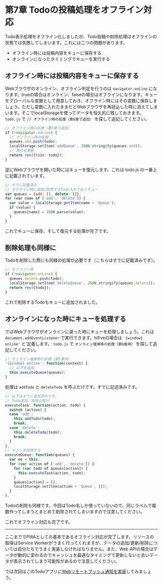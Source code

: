 # 第7章 Todoの投稿処理をオフライン対応

Todo表示処理をオフライン化しましたが、Todo投稿や削除処理はオフラインの状態では失敗してしまいます。これには二つの問題があります。

- オフライン時には投稿内容をキューに保存する
- オンラインになったタイミングでキューを実行する

## オフライン時には投稿内容をキューに保存する

Webブラウザのオンライン、オフライン判定を行うのは `navigator.onLine` になります。trueの場合はオンライン、falseの場合はオフラインになります。キューをグローバルな変数として用意しておき、オフライン時にはその変数に保存しましょう。ただし変数に入れたままだとWebブラウザを再読込した時に消えてしまいます。そこでlocalStorageを使ってデータを恒久的に残しておきます。 `todo.js` で `// オフライン時の処理（第6章で追加）` を探して追記してください。

```js
// オフライン時の処理（第7章で追加）
if (!navigator.onLine) {
  // オフライン時の処理
  queues.add.push(todo);
  localStorage.setItem('addQueue', JSON.stringify(queues.add));
  // 表示を更新
  return res({todo: todo});
}
```

逆にWebブラウザを開いた時にはキューを復元します。これは todo.js の一番上に記載されています。

```js
// すでに記載済み
// オフライン時に追加/削除するTodo入れておくキュー
var queues = {add: [], delete: []};
for (var name of ['add', 'delete']) {
  var value = localStorage.getItem(name + 'Queue');
  if (value) {
    queues[name] = JSON.parse(value);
  }
}
```

これでキューに保存、そして復元する処理が完了です。

## 削除処理も同様に

Todoを削除した際にも同様の処理が必要です（こちらはすでに記載済みです）。

```js
// オフライン時
if (!navigator.onLine) {
  queues.delete.push(todo);
  localStorage.setItem('deleteQueue', JSON.stringify(queues.delete));
  return res({todo});
}
```

これで削除するTodoもキューに追加されました。

## オンラインになった時にキューを処理する

ではWebブラウザがオンラインに戻った時にキューを処理しましょう。これは `document.addEventListener` で実行できます。hifiveの場合は `'{window} online'` と’定義します。 `todo.js` で `オンライン復帰時の処理（第6章用）` を探して追記してください。

```js
// オンライン復帰時の処理（第7章用）
'{window} online': function(context) {
  // 以下を追加
  this.executeQueue(queues);
}
```

処理は `addTodo` と `deleteTodo` を呼ぶだけです。すでに記述済みです。

```js
// 以下はすでに追加済みです。
// Todo追加、削除の実行
executeTask: function(action, todo) {
  switch (action) {
  case 'add':
    this.addTodo(todo);
    break;
  case 'delete':
    this.deleteTodo(todo);
    break;
  }
},
// キューを処理する
executeQueue: function(queues) {
  var me = this;
  for (var action of ['add', 'delete']) {
    for (var todo of queues[action]) {
      this.executeTask(action, todo);
    }
    queues[action] = [];
    localStorage.setItem(action + 'Queue', []);
  }
},
```

Todoの削除も同様です。今回はTodo名しか使っていないので、同じラベルで複数作ってしまうとまとめて削除されてしまいますので注意してください。

これでオフライン対応も完了です。

----

ここまででPWAとしての基本であるオフライン対応が完了します。リソースの取得はService Workerがうまく行ってくれますが、データの追加/更新/削除については自分たちでうまく実装しなければなりません。また、Web APIの場合はデータが動的に変わるのでキャッシュを最適なタイミングで更新しないと古いデータが表示されてしまう可能性があるので注意してください。

では次回はこのTodoアプリに[Webリモートプッシュ通知を実装](8.md)してみましょう。
